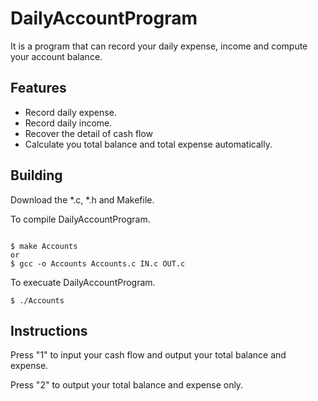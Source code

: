 # DailyAccountProgram
It is a program that can record your daily expense, income and compute your account balance.

## Features
* Record daily expense.
* Record daily income.
* Recover the detail of cash flow
* Calculate you total balance and total expense automatically.

## Building
Download the *.c, *.h and Makefile.

To compile DailyAccountProgram.
<pre><code>
$ make Accounts
or
$ gcc -o Accounts Accounts.c IN.c OUT.c
</code></pre>

To execuate DailyAccountProgram.
<pre><code>$ ./Accounts
</code></pre>

## Instructions
Press "1" to input your cash flow and output your total balance and expense.

Press "2" to output your total balance and expense only.



